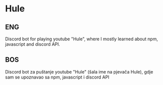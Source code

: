 # Hule
## ENG
Discord bot for playing youtube "Hule", where I mostly learned about npm, javascript and discord API.
## BOS
Discord bot za puštanje youtube "Hule" (šala ime na pjevača Hule), gdje sam se upoznavao sa npm, javascript i discord API
